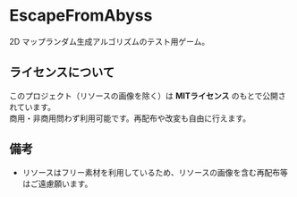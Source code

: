 # EscapeFromAbyss
2D マップランダム生成アルゴリズムのテスト用ゲーム。

## ライセンスについて
このプロジェクト（リソースの画像を除く）は **MITライセンス** のもとで公開されています。  
商用・非商用問わず利用可能です。再配布や改変も自由に行えます。

## 備考
- リソースはフリー素材を利用しているため、リソースの画像を含む再配布等はご遠慮願います。
